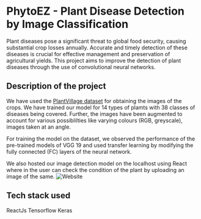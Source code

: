 # PhytoEZ - Plant Disease Detection by Image Classification

Plant diseases pose a significant threat to global food security, causing substantial crop losses annually. Accurate and timely detection of these diseases is crucial for effective management and preservation of agricultural yields. This project aims to improve the detection of plant diseases through the use of convolutional neural networks.

## Description of the project

We have used the [PlantVillage dataset]( https://www.kaggle.com/datasets/emmarex/plantdisease) for obtaining the images of the crops. We have trained our model for 14 types of plamts with 38 classes of diseases being covered. Further, the images have been augmented to account for various possiblilties like varying colours (RGB, greyscale), images taken at an angle.

For training the model on the dataset, we observed the performance of the pre-trained models of VGG 19 and used transfer learning by modifying the fully connected (FC) layers of the neural network.

We also hosted our image detection model on the localhost using React where in the user can check the condition of the plant by uploading an image of the same.
![Website](components/constants/backgr.jpg)

## Tech stack used

ReactJs
Tensorflow
Keras

